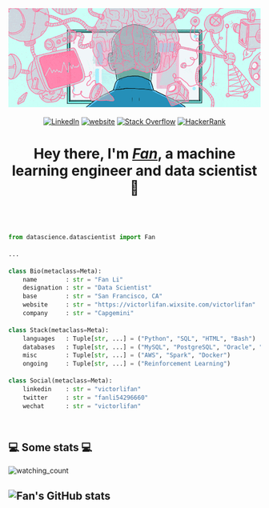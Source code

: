<img src="https://raw.githubusercontent.com/victorlifan/victorlifan/main/img/1590774165475.gif"/>
</br></br>
<div align=center>
        <a href="https://www.linkedin.com/in/victorlifan"><img src="https://img.shields.io/badge/Linkedin-0077b5?style=flat&logo=linkedin" alt="LinkedIn" /></a>
        <a href="https://victorlifan.wixsite.com/victorlifan"><img src="https://img.shields.io/badge/%20-Fan's--website-red" alt="website" /></a>
        <a href="https://stackoverflow.com/users/12920872/victorlifan"><img src="https://img.shields.io/badge/Stack Overflow-f48024?style=flat&logo=stackoverflow&logoColor=white" alt="Stack Overflow" /></a>
        <a href="https://www.hackerrank.com/victorlifan?hr_r=1"><img src="https://img.shields.io/badge/%20-HackerRank-green" alt="HackerRank" /></a>
    </div>
<header>
<h1>Hey there, I'm <strong><em><a href="https://www.linkedin.com/in/victorlifan">Fan</a></em></strong>, a machine learning engineer and data scientist 🕺</h1>
</header>


```python

from datascience.datascientist import Fan

...

class Bio(metaclass=Meta):
    name        : str = "Fan Li"
    designation : str = "Data Scientist"
    base        : str = "San Francisco, CA"
    website     : str = "https://victorlifan.wixsite.com/victorlifan"
    company     : str = "Capgemini"

class Stack(metaclass=Meta):
    languages   : Tuple[str, ...] = ("Python", "SQL", "HTML", "Bash")
    databases   : Tuple[str, ...] = ("MySQL", "PostgreSQL", "Oracle", "MongoDB")
    misc        : Tuple[str, ...] = ("AWS", "Spark", "Docker")
    ongoing     : Tuple[str, ...] = ("Reinforcement Learning")

class Social(metaclass=Meta):
    linkedin    : str = "victorlifan"
    twitter     : str = "fanli54296660"
    wechat      : str = "victorlifan"
```
</br>
<h2>💻 Some stats 💻</h2>
<img src="https://komarev.com/ghpvc/?username=victorlifan&color=brightgreen" alt="watching_count" />

![Fan's GitHub stats](https://github-readme-stats.vercel.app/api?username=Victorlifan&show_icons=true&theme=cobalt)
---
